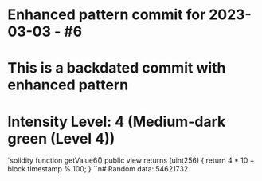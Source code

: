 ﻿# Enhanced pattern commit for 2023-03-03 - #6
# This is a backdated commit with enhanced pattern
# Intensity Level: 4 (Medium-dark green (Level 4))
`solidity
function getValue6() public view returns (uint256) {
    return 4 * 10 + block.timestamp % 100;
}
``n# Random data: 54621732

